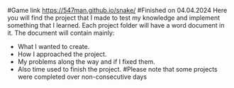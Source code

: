 #Game link https://547man.github.io/snake/
#Finished on 04.04.2024
Here you will find the project that I made to test my knowledge and implement something that I learned.
Each project folder will have a word document in it.
The document will contain mainly:
- What I wanted to create.
- How I approached the project.
- My problems along the way and if I fixed them.
- Also time used to finish the project.
#Please note that some projects were completed over non-consecutive days
